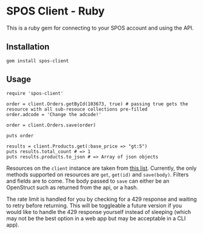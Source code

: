 # SPOS Client - Ruby

This is a ruby gem for connecting to your SPOS account and using the API. 

## Installation

```
gem install spos-client
```

## Usage

```
require 'spos-client'

order = client.Orders.getById(103673, true) # passing true gets the resource with all sub-resouce collections pre-filled
order.adcode = 'Change the adcode!'

order = client.Orders.save(order)

puts order

results = client.Products.get(:base_price => "gt:5")
puts results.total_count # => 1
puts results.products.to_json # => Array of json objects
```

Resources on the `client` instance are taken from [this list](https://github.com/SparkPay/rest-api/tree/master/resources). Currently, the only methods supported on resources are `get`, `get(id)` and `save(body)`. Filters and fields are to come. The body passed to `save` can either be an OpenStruct such as returned from the api, or a hash.

The rate limit is handled for you by checking for a 429 response and waiting to retry before returning. This will be toggleable a future version if you would like to handle the 429 response yourself instead of sleeping (which may not be the best option in a web app but may be acceptable in a CLI app).